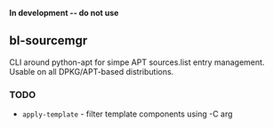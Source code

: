**In development -- do not use**

## bl-sourcemgr

CLI around python-apt for simpe APT sources.list entry management.
Usable on all DPKG/APT-based distributions.

### TODO

 * `apply-template` - filter template components using -C arg
